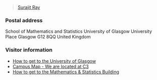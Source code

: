 


> [Surajit Ray](mailto:surajit.ray@glasgow.ac.uk)


### Postal address

School of Mathematics and Statistics
University of Glasgow
University Place
Glasgow G12 8QQ
United Kingdom

### Visitor information 
<ul>
<li><a href="http://www.gla.ac.uk/about/maps/howtogethere/" target="_blank">How to get to the University of Glasgow</a></li>
<li><a href="http://www.gla.ac.uk/media/media_335384_en.pdf" target="_blank">Campus Map - We are located at C3</a></li>
<li><a href="http://www.gla.ac.uk/media/media_555210_en.pdf" target="_blank">How to get to the Mathematics &amp; Statistics Building</a></li>
</ul>